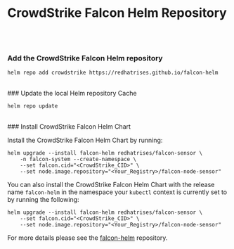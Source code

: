 # CrowdStrike Falcon Helm Repository

<br><br>
### Add the CrowdStrike Falcon Helm repository

```
helm repo add crowdstrike https://redhatrises.github.io/falcon-helm
```

<br>
### Update the local Helm repository Cache

```
helm repo update
```

<br>
### Install CrowdStrike Falcon Helm Chart

Install the CrowdStrike Falcon Helm Chart by running:
```
helm upgrade --install falcon-helm redhatrises/falcon-sensor \
    -n falcon-system --create-namespace \
    --set falcon.cid="<CrowdStrike_CID>" \
    --set node.image.repository="<Your_Registry>/falcon-node-sensor"
```

You can also install the CrowdStrike Falcon Helm Chart with the release name `falcon-helm` in the namespace your `kubectl` context is currently set to by running the following:

```
helm upgrade --install falcon-helm redhatrises/falcon-sensor \
    --set falcon.cid="<CrowdStrike_CID>" \
    --set node.image.repository="<Your_Registry>/falcon-node-sensor"
``` 

For more details please see the [falcon-helm](https://github.com/CrowdStrike/falcon-helm) repository.
